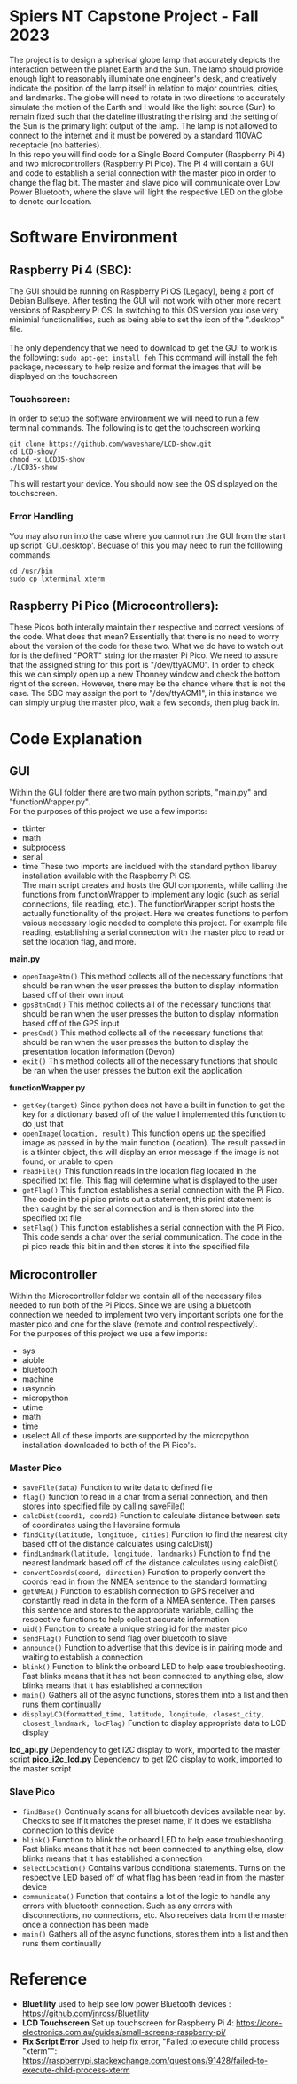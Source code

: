 # Spiers NT Capstone Project - Fall 2023
The project is to design a spherical globe lamp that accurately depicts the interaction between the planet Earth and the Sun. The lamp should provide enough light to reasonably illuminate one engineer's desk, and creatively indicate the position of the lamp itself in relation to major countries, cities, and landmarks. The globe will need to rotate in two directions to accurately simulate the motion of the Earth and I would like the light source (Sun) to remain fixed such that the dateline illustrating the rising and the setting of the Sun is the primary light output of the lamp. The lamp is not allowed to connect to the internet and it must be powered by a standard 110VAC receptacle (no batteries). <br />
In this repo you will find code for a Single Board Computer (Raspberry Pi 4) and two microcontrollers (Raspberry Pi Pico). The Pi 4 will contain a GUI and code to establish a serial connection with the master pico in order to change the flag bit. The master and slave pico will communicate over Low Power Bluetooth, where the slave will light the respective LED on the globe to denote our location. 

# Software Environment 
## Raspberry Pi 4 (SBC): 
The GUI should be running on Raspberry Pi OS (Legacy), being a port of Debian Bullseye. After testing the GUI will not work with other more recent versions of Raspberry Pi OS. 
    In switching to this OS version you lose very minimial functionalities, such as being able to set the icon of the ".desktop" file. <br /> <br />
The only dependency that we need to download to get the GUI to work is the following: 
`sudo apt-get install feh` 
This command will install the feh package, necessary to help resize and format the images that will be displayed on the touchscreen

### Touchscreen: 
In order to setup the software environment we will need to run a few terminal commands. The following is to get the touchscreen working 
```
git clone https://github.com/waveshare/LCD-show.git
cd LCD-show/
chmod +x LCD35-show
./LCD35-show
```
This will restart your device. You should now see the OS displayed on the touchscreen. <br />

### Error Handling 
You may also run into the case where you cannot run the GUI from the start up script `GUI.desktop'. Becuase of this you may need to run the folllowing commands. 
```
cd /usr/bin
sudo cp lxterminal xterm
```

## Raspberry Pi Pico (Microcontrollers): 
These Picos both interally maintain their respective and correct versions of the code. What does that mean? Essentially that there is no need to worry about the version of the code for these two. What we do have to watch out for is the defined "PORT" string for the master Pi Pico. We need to assure that the assigned string for this port is "/dev/ttyACM0". In order to check this we can simply open up a new Thonney window and check the bottom right of the screen. However, there may be the chance where that is not the case. The SBC may assign the port to "/dev/ttyACM1", in this instance we can simply unplug the master pico, wait a few seconds, then plug back in. <br />

# Code Explanation 
## GUI 
Within the GUI folder there are two main python scripts, "main.py" and "functionWrapper.py". <br />
For the purposes of this project we use a few imports: <br />
* tkinter
* math
* subprocess
* serial
* time 
These two imports are incldued with the standard python libaruy installation available with the Raspberry Pi OS. <br />
The main script creates and hosts the GUI components, while calling the functions from functionWrapper to implement any logic (such as serial connections, file reading, etc.). 
The functionWrapper script hosts the actually functionality of the project. Here we creates functions to perfom vaious necessary logic needed to complete this project. For example file reading, establishing a serial connection with the master pico to read or set the location flag, and more. <br />

<strong>main.py</strong>
* `openImageBtn()` This method collects all of the necessary functions that should be ran when the user presses the button to display information based off of their own input
* `gpsBtnCmd()` This method collects all of the necessary functions that should be ran when the user presses the button to display information based off of the GPS input  
* `presCmd()` This method collects all of the necessary functions that should be ran when the user presses the button to display the presentation location information (Devon) 
* `exit()` This method collects all of the necessary functions that should be ran when the user presses the button exit the application

<strong>functionWrapper.py</strong>
* `getKey(target)` Since python does not have a built in function to get the key for a dictionary based off of the value I implemented this function to do just that 
* `openImage(location, result)` This function opens up the specified image as passed in by the main function (location). The result passed in is a tkinter object, this will display an error message if the image is not found, or unable to open  
* `readFile()` This function reads in the location flag located in the specified txt file. This flag will determine what is displayed to the user 
* `getFlag()` This function establishes a serial connection with the Pi Pico. The code in the pi pico prints out a statement, this print statement is then caught by the serial connection and is then stored into the specified txt file 
* `setFlag()` This function establishes a serial connection with the Pi Pico. This code sends a char over the serial communication. The code in the pi pico reads this bit in and then stores it into the specified file 

## Microcontroller 
Within the Microcontroller folder we contain all of the necessary files needed to run both of the Pi Picos. Since we are using a bluetooth connection we needed to implement two very important scripts one for the master pico and one for the slave (remote and control respectively). <br />
For the purposes of this project we use a few imports: <br />
* sys
* aioble
* bluetooth
* machine
* uasyncio 
* micropython 
* utime
* math
* time 
* uselect
All of these imports are supported by the micropython installation downloaded to both of the Pi Pico's. 

### Master Pico
* `saveFile(data)` Function to write data to defined file 
* `flag()` function to read in a char from a serial connection, and then stores into specified file by calling saveFile()
* `calcDist(coord1, coord2)` Function to calculate distance between sets of coordinates using the Haversine formula
* `findCity(latitude, longitude, cities)` Function to find the nearest city based off of the distance calculates using calcDist()
* `findLandmark(latitude, longitude, landmarks)` Function to find the nearest landmark based off of the distance calculates using calcDist()
* `convertCoords(coord, direction)` Function to properly convert the coords read in from the NMEA sentence to the standard formatting 
* `getNMEA()` Function to establish connection to GPS receiver and constantly read in data in the form of a NMEA sentence. Then parses this sentence and stores to the appropriate variable, calling the respective functions to help collect accurate information 
* `uid()` Function to create a unique string id for the master pico
* `sendFlag()` Function to send flag over bluetooth to slave 
* `announce()` Function to advertise that this device is in pairing mode and waiting to establish a connection
* `blink()` Function to blink the onboard LED to help ease troubleshooting. Fast blinks means that it has not been connected to anything else, slow blinks means that it has established a connection
* `main()` Gathers all of the async functions, stores them into a list and then runs them continually
* `displayLCD(formatted_time, latitude, longitude, closest_city, closest_landmark, locFlag)` Function to display appropriate data to LCD display

<strong>lcd_api.py</strong>
Dependency to get I2C display to work, imported to the master script
<strong>pico_i2c_lcd.py</strong>
Dependency to get I2C display to work, imported to the master script

### Slave Pico
* `findBase()` Continually scans for all bluetooth devices available near by. Checks to see if it matches the preset name, if it does we establisha connection to this device 
* `blink()` Function to blink the onboard LED to help ease troubleshooting. Fast blinks means that it has not been connected to anything else, slow blinks means that it has established a connection
* `selectLocation()` Contains various conditional statements. Turns on the respective LED based off of what flag has been read in from the master device 
* `communicate()` Function that contains a lot of the logic to handle any errors with bluetooth connection. Such as any errors with disconnections, no connections, etc. Also receives data from the master once a connection has been made 
* `main()` Gathers all of the async functions, stores them into a list and then runs them continually

# Reference
* <strong>Bluetility</strong> used to help see low power Bluetooth devices : https://github.com/jnross/Bluetility <br />
* <strong>LCD Touchscreen</strong> Set up touchscreen for Raspberry Pi 4: https://core-electronics.com.au/guides/small-screens-raspberry-pi/ <br />
* <strong>Fix Script Error</strong> Used to help fix error, "Failed to execute child process "xterm"": https://raspberrypi.stackexchange.com/questions/91428/failed-to-execute-child-process-xterm<br />
